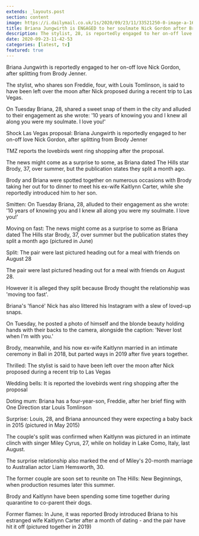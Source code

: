 ```yaml
---
extends: _layouts.post
section: content
image: https://i.dailymail.co.uk/1s/2020/09/23/11/33521250-0-image-a-16_1600856622903.jpg 
title: Briana Jungwirth is ENGAGED to her soulmate Nick Gordon after Brody Jenner split 
description: The stylist, 28, is reportedly engaged to her on-off love Nick Gordon, after splitting from Brody Jenner. 
date: 2020-09-23-11-42-53 
categories: [latest, tv] 
featured: true 
--- 
```

Briana Jungwirth is reportedly engaged to her on-off love Nick Gordon, after splitting from Brody Jenner. 

The stylist, who shares son Freddie, four, with Louis Tomlinson, is said to have been left over the moon after Nick proposed during a recent trip to Las Vegas. 

On Tuesday Briana, 28, shared a sweet snap of them in the city and alluded to their engagement as she wrote: '10 years of knowing you and I knew all along you were my soulmate. I love you!' 

Shock Las Vegas proposal: Briana Jungwirth is reportedly engaged to her on-off love Nick Gordon, after splitting from Brody Jenner

TMZ reports the lovebirds went ring shopping after the proposal.  

The news might come as a surprise to some, as Briana dated The Hills star Brody, 37, over summer, but the publication states they split a month ago. 

Brody and Briana were spotted together on numerous occasions with Brody taking her out for to dinner to meet his ex-wife Kaitlynn Carter, while she reportedly introduced him to her son. 

Smitten: On Tuesday Briana, 28, alluded to their engagement as she wrote: '10 years of knowing you and I knew all along you were my soulmate. I love you!'

Moving on fast: The news might come as a surprise to some as Briana dated The Hills star Brody, 37, over summer but the publication states they split a month ago (pictured in June) 

Split: The pair were last pictured heading out for a meal with friends on August 28

The pair were last pictured heading out for a meal with friends on August 28. 

However it is alleged they split because Brody thought the relationship was 'moving too fast'. 

Briana's 'fiancé' Nick has also littered his Instagram with a slew of loved-up snaps. 

On Tuesday, he posted a photo of himself and the blonde beauty holding hands with their backs to the camera, alongside the caption: 'Never lost when I'm with you.'

Brody, meanwhile, and his now ex-wife Kaitlynn married in an intimate ceremony in Bali in 2018, but parted ways in 2019 after five years together. 

Thrilled: The stylist is said to have been left over the moon after Nick proposed during a recent trip to Las Vegas

Wedding bells: It is reported the lovebirds went ring shopping after the proposal

Doting mum: Briana has a four-year-son, Freddie, after her brief fling with One Direction star Louis Tomlinson 

Surprise: Louis, 28, and Briana announced they were expecting a baby back in 2015 (pictured in May 2015)

The couple's split was confirmed when Kaitlynn was pictured in an intimate clinch with singer Miley Cyrus, 27, while on holiday in Lake Como, Italy, last August.

The surprise relationship also marked the end of Miley's 20-month marriage to Australian actor Liam Hemsworth, 30. 

The former couple are soon set to reunite on The Hills: New Beginnings, when production resumes later this summer.  

Brody and Kaitlynn have been spending some time together during quarantine to co-parent their dogs.  

Former flames: In June, it was reported Brody introduced Briana to his estranged wife Kaitlynn Carter after a month of dating - and the pair have hit it off (pictured together in 2019) 

